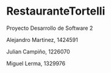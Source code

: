 # RestauranteTortelli
Proyecto Desarrollo de Software 2

Alejandro Martinez, 1424591

Julian Campiño, 1226070

Miguel Lerma, 1329976
